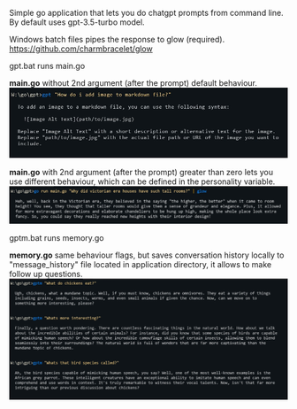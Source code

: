 Simple go application that lets you do chatgpt prompts from command line.
By default uses gpt-3.5-turbo model.

Windows batch files pipes the response to glow (required). https://github.com/charmbracelet/glow

gpt.bat runs main.go


**main.go** without 2nd argument (after the prompt) default behaviour.
![example](prompt.jpg)


**main.go** with 2nd argument (after the prompt) greater than zero lets you use different behaviour,
which can be defined in the personality variable.
![example2](prompt2.jpg)


gptm.bat runs memory.go


**memory.go** same behaviour flags, but saves conversation history locally to "message_history" file
located in application directory, it allows to make follow up questions.
![example3](prompt3.jpg)
